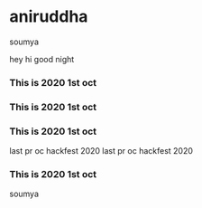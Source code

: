 # aniruddha
soumya

hey
hi
good night

### This is 2020 1st oct
### This is 2020 1st oct
### This is 2020 1st oct
last pr oc hackfest 2020
last pr oc hackfest 2020

### This is 2020 1st oct


soumya 
